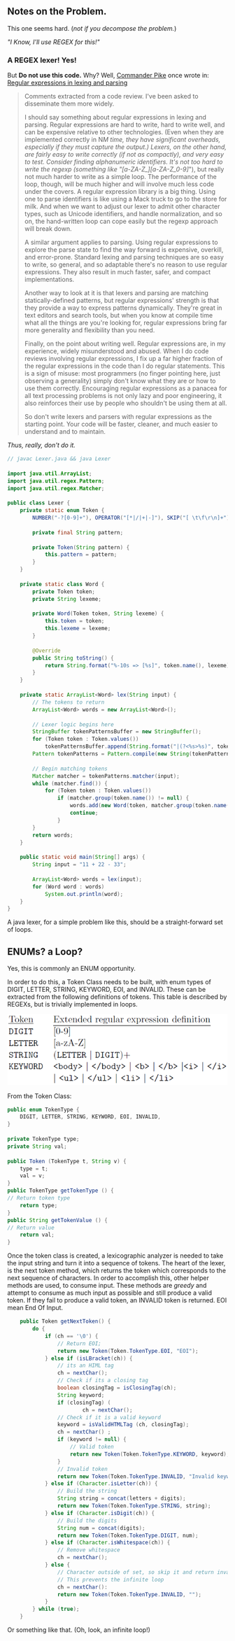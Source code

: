 ## Notes on the Problem.

This one seems hard. (_not if you decompose the problem._)

_"I Know, I'll use REGEX for this!"_ 

### A REGEX lexer! Yes!

But __Do not use this code.__ Why? Well, [Commander Pike](https://en.wikipedia.org/wiki/Rob_Pike) once wrote in: 
[Regular expressions in lexing and parsing](https://commandcenter.blogspot.com/2011/08/regular-expressions-in-lexing-and.html)

> Comments extracted from a code review. I've been asked to disseminate them more widely.
> 
> I should say something about regular expressions in lexing and parsing. Regular expressions are hard to write, hard to write well, and can be expensive relative to other technologies. (Even when they are implemented correctly in N*M time, they have significant overheads, especially if they must capture the output.) Lexers, on the other hand, are fairly easy to write correctly (if not as compactly), and very easy to test. Consider finding alphanumeric identifiers. It's not too hard to write the regexp (something like "[a-ZA-Z_][a-ZA-Z_0-9]*"), but really not much harder to write as a simple loop. The performance of the loop, though, will be much higher and will involve much less code under the covers. A regular expression library is a big thing. Using one to parse identifiers is like using a Mack truck to go to the store for milk. And when we want to adjust our lexer to admit other character types, such as Unicode identifiers, and handle normalization, and so on, the hand-written loop can cope easily but the regexp approach will break down.
>
> A similar argument applies to parsing. Using regular expressions to explore the parse state to find the way forward is expensive, overkill, and error-prone. Standard lexing and parsing techniques are so easy to write, so general, and so adaptable there's no reason to use regular expressions. They also result in much faster, safer, and compact implementations.
>
> Another way to look at it is that lexers and parsing are matching statically-defined patterns, but regular expressions' strength is that they provide a way to express patterns dynamically. They're great in text editors and search tools, but when you know at compile time what all the things are you're looking for, regular expressions bring far more generality and flexibility than you need.
> 
> Finally, on the point about writing well. Regular expressions are, in my experience, widely misunderstood and abused. When I do code reviews involving regular expressions, I fix up a far higher fraction of the regular expressions in the code than I do regular statements. This is a sign of misuse: most programmers (no finger pointing here, just observing a generality) simply don't know what they are or how to use them correctly. Encouraging regular expressions as a panacea for all text processing problems is not only lazy and poor engineering, it also reinforces their use by people who shouldn't be using them at all.
> 
>So don't write lexers and parsers with regular expressions as the starting point. Your code will be faster, cleaner, and much easier to understand and to maintain.

_Thus, really, don't do it._

```java
// javac Lexer.java && java Lexer

import java.util.ArrayList;
import java.util.regex.Pattern;
import java.util.regex.Matcher;

public class Lexer {
    private static enum Token {
        NUMBER("-?[0-9]+"), OPERATOR("[*|/|+|-]"), SKIP("[ \t\f\r\n]+");

        private final String pattern;

        private Token(String pattern) {
            this.pattern = pattern;
        }
    }

    private static class Word {
        private Token token;
        private String lexeme;

        private Word(Token token, String lexeme) {
            this.token = token;
            this.lexeme = lexeme;
        }

        @Override
        public String toString() {
            return String.format("%-10s => [%s]", token.name(), lexeme);
        }
    }

    private static ArrayList<Word> lex(String input) {
        // The tokens to return
        ArrayList<Word> words = new ArrayList<Word>();

        // Lexer logic begins here
        StringBuffer tokenPatternsBuffer = new StringBuffer();
        for (Token token : Token.values())
            tokenPatternsBuffer.append(String.format("|(?<%s>%s)", token.name(), token.pattern));
        Pattern tokenPatterns = Pattern.compile(new String(tokenPatternsBuffer.substring(1)));

        // Begin matching tokens
        Matcher matcher = tokenPatterns.matcher(input);
        while (matcher.find()) {
            for (Token token : Token.values())
                if (matcher.group(token.name()) != null) {
                    words.add(new Word(token, matcher.group(token.name())));
                    continue;
                }
        }
        return words;
    }

    public static void main(String[] args) {
        String input = "11 + 22 - 33";

        ArrayList<Word> words = lex(input);
        for (Word word : words)
            System.out.println(word);
    }
}
```

A java lexer, for a simple problem like this, should be a straight-forward set of loops.

## ENUMs? a Loop?

Yes, this is commonly an ENUM opportunity.

In order to do this, a Token Class needs to be built, 
with enum types of DIGIT, LETTER, STRING, KEYWORD, EOI, and INVALID. 
These can be extracted from the following definitions of tokens.
This table is described by REGEXs, but is trivially implemented in loops.

![Digits, etc.](tokensBNF.png)


From the Token Class: 

```java
public enum TokenType {
    DIGIT, LETTER, STRING, KEYWORD, EOI, INVALID,
}

private TokenType type;
private String val;

public Token (TokenType t, String v) {
    type = t;
    val = v;
}
public TokenType getTokenType () {
// Return token type
    return type;
}
public String getTokenValue () {
// Return value
    return val;
}
```

Once the token class is created, a lexicographic analyzer is needed to take the input string 
and turn it into a sequence of tokens. 
The heart of the lexer, is the next token method, which returns the token 
which corresponds to the next sequence of characters. 
In order to accomplish this, other helper methods are used, to consume input. 
These methods are _greedy_ and attempt to consume as much input as possible and 
still produce a valid token. 
If they fail to produce a valid token, an INVALID token is returned. EOI mean End Of Input.

```java
    public Token getNextToken() {
        do {
            if (ch == '\0') {
                // Return EOI;
                return new Token(Token.TokenType.EOI, "EOI");
            } else if (isLBracket(ch)) {
                // its an HIML tag
                ch = nextChar();
                // Check if its a closing tag
                boolean closingTag = isClosingTag(ch);
                String keyword;
                if (closingTag) (
                        ch = nextChar();
                // Check if it is a valid keyword
                keyword = isValidHTMLTag (ch, closingTag);
                ch = nextChar() ;
                if (keyword != null) {
                    // Valid token
                    return new Token(Token.TokenType.KEYWORD, keyword);
                }
                // Invalid token
                return new Token(Token.TokenType.INVALID, "Invalid keyword!");
            } else if (Character.isLetter(ch)) {
                // Build the string
                String string = concat(letters + digits);
                return new Token(Token.TokenType.STRING, string);
            } else if (Character.isDigit(ch)) {
                // Build the digits
                String num = concat(digits);
                return new Token(Token.TokenType.DIGIT, num);
            } else if (Character.isWhitespace(ch)) {
                // Remove whitespace
                ch = nextChar();
            } else {
                // Character outside of set, so skip it and return invalid
                // This prevents the infinite loop
                ch = nextChar():
                return new Token(Token.TokenType.INVALID, "");
            }
        } while (true);
    }
```

Or something like that. (Oh, look, an infinite loop!)
